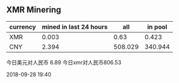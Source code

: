 ## XMR Minering

|currency|mined in last 24 hours|all|in pool|
|---|---|---|---|
|XMR|0.003|0.63|0.423|
|CNY|2.394|508.029|340.944|

今日美元对人民币 6.89	今日xmr对人民币806.53


2018-09-28 19:40